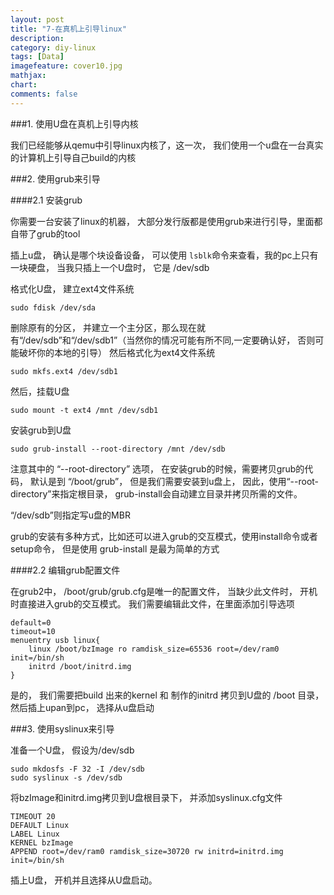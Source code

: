 ```yaml
---
layout: post
title: "7-在真机上引导linux"
description:
category: diy-linux
tags: [Data]
imagefeature: cover10.jpg
mathjax: 
chart:
comments: false
---
```


###1. 使用U盘在真机上引导内核  
  
我们已经能够从qemu中引导linux内核了，这一次， 我们使用一个u盘在一台真实的计算机上引导自己build的内核  
  
###2. 使用grub来引导  
  
####2.1 安装grub  
  
你需要一台安装了linux的机器， 大部分发行版都是使用grub来进行引导，里面都自带了grub的tool  
  
插上u盘， 确认是哪个块设备设备， 可以使用 `lsblk`命令来查看，我的pc上只有一块硬盘， 当我只插上一个U盘时， 它是 /dev/sdb  
  
格式化U盘， 建立ext4文件系统  
  
	sudo fdisk /dev/sda
    
删除原有的分区， 并建立一个主分区，那么现在就有“/dev/sdb”和“/dev/sdb1”（当然你的情况可能有所不同,一定要确认好， 否则可能破坏你的本地的引导） 然后格式化为ext4文件系统  
  
	sudo mkfs.ext4 /dev/sdb1
    
然后，挂载U盘  

	sudo mount -t ext4 /mnt /dev/sdb1
    
安装grub到U盘

	sudo grub-install --root-directory /mnt /dev/sdb
    
注意其中的 “--root-directory” 选项， 在安装grub的时候，需要拷贝grub的代码， 默认是到 “/boot/grub”， 但是我们需要安装到u盘上， 因此，使用“--root-directory”来指定根目录， grub-install会自动建立目录并拷贝所需的文件。  
  
“/dev/sdb”则指定写u盘的MBR  
  
grub的安装有多种方式，比如还可以进入grub的交互模式，使用install命令或者setup命令， 但是使用 grub-install 是最为简单的方式
  
####2.2 编辑grub配置文件  
  
在grub2中， /boot/grub/grub.cfg是唯一的配置文件， 当缺少此文件时， 开机时直接进入grub的交互模式。 我们需要编辑此文件，在里面添加引导选项  
  
	default=0
	timeout=10
	menuentry usb linux{
		linux /boot/bzImage ro ramdisk_size=65536 root=/dev/ram0 init=/bin/sh
		initrd /boot/initrd.img
	}
    
是的， 我们需要把build 出来的kernel 和 制作的initrd 拷贝到U盘的 /boot 目录， 然后插上upan到pc， 选择从u盘启动
  
###3. 使用syslinux来引导  
  
准备一个U盘， 假设为/dev/sdb  
  
	sudo mkdosfs -F 32 -I /dev/sdb
	sudo syslinux -s /dev/sdb
    
将bzImage和initrd.img拷贝到U盘根目录下， 并添加syslinux.cfg文件  
  
	TIMEOUT 20
	DEFAULT Linux
	LABEL Linux
	KERNEL bzImage
	APPEND root=/dev/ram0 ramdisk_size=30720 rw initrd=initrd.img init=/bin/sh
    
插上U盘， 开机并且选择从U盘启动。
